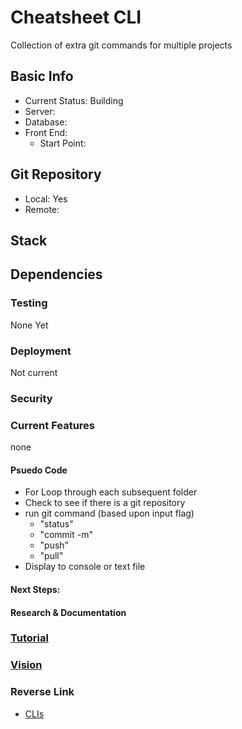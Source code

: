 # Cheatsheet CLI
Collection of extra git commands for multiple projects

## Basic Info
- Current Status: Building
- Server: 
- Database: 
- Front End:
  - Start Point: 

## Git Repository
- Local: Yes
- Remote:

## Stack

## Dependencies

### Testing
None Yet

### Deployment
Not current

### Security
<!-- No Access tokens, Usernames or passwords included in repository -->

### Current Features
none

#### Psuedo Code
- For Loop through each subsequent folder
- Check to see if there is a git repository
- run git command (based upon input flag)
	- "status"
	- "commit -m"
	- "push"
	- "pull"
- Display to console or text file

#### Next Steps:

#### Research & Documentation

### [Tutorial](../../../../Learning/Tutorials/Command_Line/Node_CLI/Node_CLI.md)

### [Vision](../../../../Vision/Command_Line/CLIs/Cheatsheet.md)

### Reverse Link
- [CLIs](../CLIs.md)
